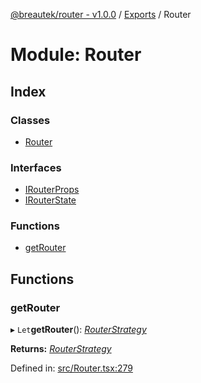 [@breautek/router - v1.0.0](../README.md) / [Exports](../modules.md) / Router

# Module: Router

## Index

### Classes

* [Router](../classes/router.router-1.md)

### Interfaces

* [IRouterProps](../interfaces/router.irouterprops.md)
* [IRouterState](../interfaces/router.irouterstate.md)

### Functions

* [getRouter](router.md#getrouter)

## Functions

### getRouter

▸ `Let`**getRouter**(): [*RouterStrategy*](../classes/routerstrategy.routerstrategy-1.md)

**Returns:** [*RouterStrategy*](../classes/routerstrategy.routerstrategy-1.md)

Defined in: [src/Router.tsx:279](https://github.com/breautek/router/blob/d7a4785/src/Router.tsx#L279)
